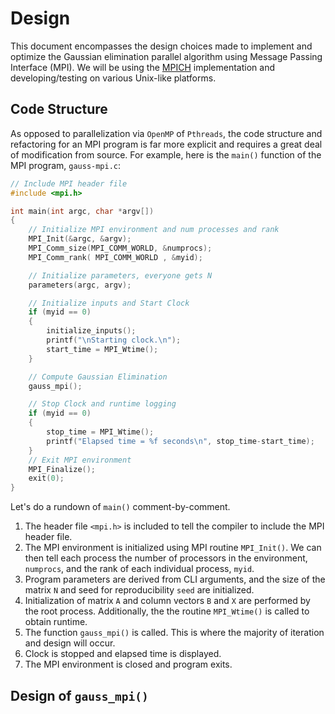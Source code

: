 # Design

This document encompasses the design choices made to implement and optimize the Gaussian elimination parallel algorithm using Message Passing Interface (MPI). We will be using the [MPICH](https://www.mpich.org/) implementation and developing/testing on various Unix-like platforms.

## Code Structure

As opposed to parallelization via `OpenMP` of `Pthreads`, the code structure and refactoring for an MPI program is far more explicit and requires a great deal of modification from source. For example, here is the `main()` function of the MPI program, `gauss-mpi.c`:

```c
// Include MPI header file
#include <mpi.h>

int main(int argc, char *argv[])
{
    // Initialize MPI environment and num processes and rank
    MPI_Init(&argc, &argv);
    MPI_Comm_size(MPI_COMM_WORLD, &numprocs);
    MPI_Comm_rank( MPI_COMM_WORLD , &myid);

    // Initialize parameters, everyone gets N
    parameters(argc, argv);

    // Initialize inputs and Start Clock
    if (myid == 0)
    {
        initialize_inputs();
        printf("\nStarting clock.\n");
        start_time = MPI_Wtime();
    }

    // Compute Gaussian Elimination
    gauss_mpi();

    // Stop Clock and runtime logging
    if (myid == 0)
    {
        stop_time = MPI_Wtime();
        printf("Elapsed time = %f seconds\n", stop_time-start_time);
    }
    // Exit MPI environment
    MPI_Finalize();
    exit(0);
}

```

Let's do a rundown of `main()` comment-by-comment.

1. The header file `<mpi.h>` is included to tell the compiler to include the MPI header file.
2. The MPI environment is initialized using MPI routine `MPI_Init()`. We can then tell each process the number of processors in the environment, `numprocs`, and the rank of each individual process, `myid`.
3. Program parameters are derived from CLI arguments, and the size of the matrix `N` and seed for reproducibility `seed` are initialized.
4. Initialization of matrix `A` and column vectors `B` and `X` are performed by the root process. Additionally, the the routine `MPI_Wtime()` is called to obtain runtime.
5. The function `gauss_mpi()` is called. This is where the majority of iteration and design will occur.
6. Clock is stopped and elapsed time is displayed.
7. The MPI environment is closed and program exits.

## Design of `gauss_mpi()`
